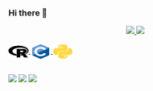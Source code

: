### Hi there 👋

<div align="center">
  <a href="https://github.com/regivaldo717">
  <img height="180em" src="https://github-readme-stats.vercel.app/api?username=regivaldo717&show_icons=true&theme=dark&include_all_commits=true&count_private=true"/>
  <img height="180em" src="https://github-readme-stats.vercel.app/api/top-langs/?username=regivaldo717&layout=compact&langs_count=7&theme=dark"/>
</div>
<div style="display: inline_block"><br>
  <img align="center" alt="Mateus-Ts" height="30" width="40" src="https://raw.githubusercontent.com/devicons/devicon/master/icons/r/r-plain.svg">
  <img align="center" alt="Mateus-C" height="30" width="40" src="https://raw.githubusercontent.com/devicons/devicon/master/icons/c/c-original.svg">
  <img align="center" alt="Mateus-CSS" height="30" width="40" src="https://raw.githubusercontent.com/devicons/devicon/master/icons/python/python-plain.svg">
</div>
  
  ##
 
<div> 
  <a href="http://lattes.cnpq.br/8291123108448027/" target="_blank"><img src="https://img.shields.io/badge/-Lattes-%23E4405F?style=for-the-badge&logoColor=white" target="_blank"></a>
  <a href = "mailto:regivaldo.ferreira@ifsp.edu.br"><img src="https://img.shields.io/badge/-Gmail-%23333?style=for-the-badge&logo=gmail&logoColor=white" target="_blank"></a>
  <a href="https://www.linkedin.com/in/mateus-brasil-2939a520b/" target="_blank"><img src="https://img.shields.io/badge/-LinkedIn-%230077B5?style=for-the-badge&logo=linkedin&logoColor=white" target="_blank"></a> 
 
 
</div>
